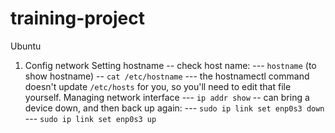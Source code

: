 # training-project

Ubuntu


1) Config network
Setting hostname
-- check host name:
  --- `hostname` (to show hostname)
   -- `cat /etc/hostname` 
    --- the hostnamectl command doesn't update `/etc/hosts` for you, so you'll need to edit that file yourself.
Managing network interface
  --- `ip addr show`
-- can bring a device down, and then back up again:
  --- `sudo ip link set enp0s3 down`
  --- `sudo ip link set enp0s3 up`
